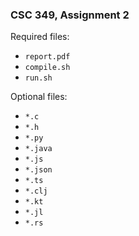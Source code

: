 ### CSC 349, Assignment 2

Required files:
  * `report.pdf`
  * `compile.sh`
  * `run.sh`

Optional files:
  * `*.c`
  * `*.h`
  * `*.py`
  * `*.java`
  * `*.js`
  * `*.json`
  * `*.ts`
  * `*.clj`
  * `*.kt`
  * `*.jl`
  * `*.rs`
